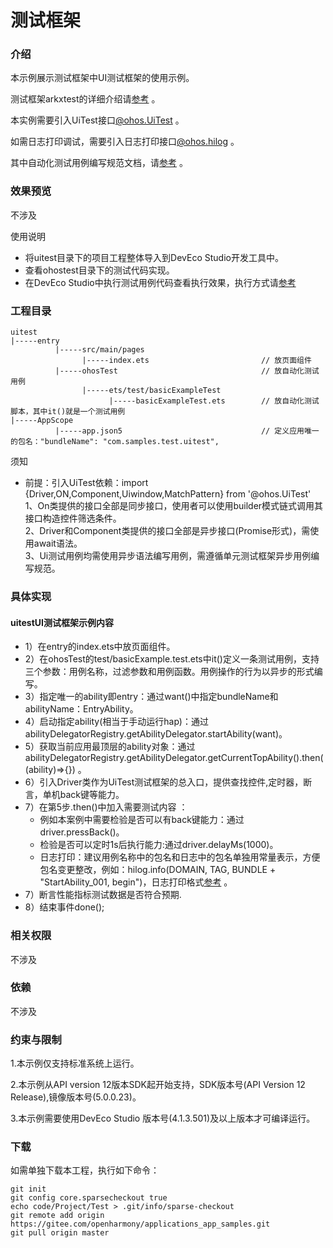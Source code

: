 # 测试框架
### 介绍
本示例展示测试框架中UI测试框架的使用示例。

测试框架arkxtest的详细介绍请[参考](https://docs.openharmony.cn/pages/v5.1/zh-cn/application-dev/application-test/arkxtest-guidelines.md) 。

本实例需要引入UiTest接口[@ohos.UiTest](https://gitee.com/openharmony/docs/blob/master/zh-cn/application-dev/reference/apis-test-kit/js-apis-uitest.md) 。  

如需日志打印调试，需要引入日志打印接口[@ohos.hilog](https://gitee.com/openharmony/docs/blob/master/zh-cn/application-dev/reference/apis-performance-analysis-kit/js-apis-hilog.md) 。

其中自动化测试用例编写规范文档，请[参考](https://gitee.com/openharmony/applications_app_samples/blob/master/CodeCommitChecklist.md#ui%E8%87%AA%E5%8A%A8%E5%8C%96%E7%94%A8%E4%BE%8B%E7%BC%96%E5%86%99%E8%A7%84%E8%8C%83) 。



### 效果预览
不涉及

使用说明
- 将uitest目录下的项目工程整体导入到DevEco Studio开发工具中。
- 查看ohostest目录下的测试代码实现。
- 在DevEco Studio中执行测试用例代码查看执行效果，执行方式请[参考](https://developer.harmonyos.com/cn/docs/documentation/doc-guides/ohos-openharmony-test-framework-0000001263160453)  

### 工程目录

```
uitest 
|-----entry 
          |-----src/main/pages
                |-----index.ets                         // 放页面组件 
          |-----ohosTest                                // 放自动化测试用例
                |-----ets/test/basicExampleTest
                      |-----basicExampleTest.ets        // 放自动化测试脚本，其中it()就是一个测试用例
|-----AppScope
          |-----app.json5                               // 定义应用唯一的包名："bundleName": "com.samples.test.uitest",
```
 须知

* 前提：引入UiTest依赖：import {Driver,ON,Component,Uiwindow,MatchPattern} from '@ohos.UiTest'  
1、On类提供的接口全部是同步接口，使用者可以使用builder模式链式调用其接口构造控件筛选条件。  
2、Driver和Component类提供的接口全部是异步接口(Promise形式)，需使用await语法。  
3、Ui测试用例均需使用异步语法编写用例，需遵循单元测试框架异步用例编写规范。

### 具体实现

#### uitestUI测试框架示例内容
* 1）在entry的index.ets中放页面组件。
* 2）在ohosTest的test/basicExample.test.ets中it()定义一条测试用例，支持三个参数：用例名称，过滤参数和用例函数。用例操作的行为以异步的形式编写。
* 3）指定唯一的ability即entry：通过want()中指定bundleName和abilityName：EntryAbility。
* 4）启动指定ability(相当于手动运行hap)：通过abilityDelegatorRegistry.getAbilityDelegator.startAbility(want)。
* 5）获取当前应用最顶层的ability对象：通过abilityDelegatorRegistry.getAbilityDelegator.getCurrentTopAbility().then((ability)=>{}) 。
* 6）引入Driver类作为UiTest测试框架的总入口，提供查找控件,定时器，断言，单机back键等能力。
* 7）在第5步.then()中加入需要测试内容 ：  
    * 例如本案例中需要检验是否可以有back键能力：通过driver.pressBack()。  
    * 检验是否可以定时1s后执行能力:通过driver.delayMs(1000)。  
    * 日志打印：建议用例名称中的包名和日志中的包名单独用常量表示，方便包名变更整改，例如：hilog.info(DOMAIN, TAG, BUNDLE + "StartAbility_001, begin")，日志打印格式[参考](https://gitee.com/openharmony/applications_app_samples/blob/master/CodeCommitChecklist.md#ui%E8%87%AA%E5%8A%A8%E5%8C%96%E7%94%A8%E4%BE%8B%E7%BC%96%E5%86%99%E8%A7%84%E8%8C%83)  。
* 7）断言性能指标测试数据是否符合预期.
* 8）结束事件done();


### 相关权限
不涉及

### 依赖
不涉及

### 约束与限制
1.本示例仅支持标准系统上运行。

2.本示例从API version 12版本SDK起开始支持，SDK版本号(API Version 12 Release),镜像版本号(5.0.0.23)。

3.本示例需要使用DevEco Studio 版本号(4.1.3.501)及以上版本才可编译运行。

### 下载

如需单独下载本工程，执行如下命令：

```
git init
git config core.sparsecheckout true
echo code/Project/Test > .git/info/sparse-checkout
git remote add origin https://gitee.com/openharmony/applications_app_samples.git
git pull origin master
```
